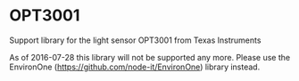 # OPT3001
Support library for the light sensor OPT3001 from Texas Instruments

As of 2016-07-28 this library will not be supported any more. Please use the EnvironOne (https://github.com/node-it/EnvironOne) library instead.

